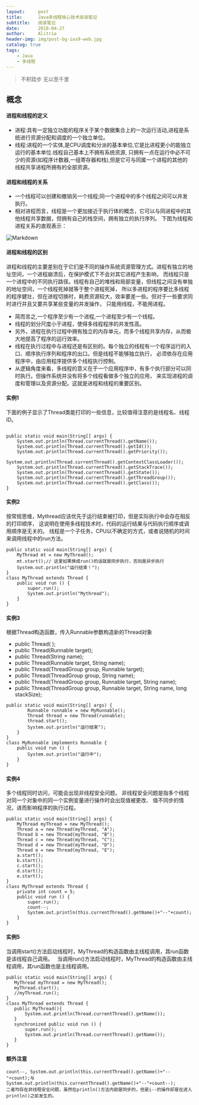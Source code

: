 ```yaml
---
layout:     post
title:      Java多线程核心技术阅读笔记
subtitle:   阅读笔记
date:       2018-04-27
author:     Alitria
header-img: img/post-bg-ios9-web.jpg
catalog: true
tags:
    - Java
    - 多线程
---
```

> 不积跬步 无以至千里

## 概念

#### 进程和线程的定义
- 进程:具有一定独立功能的程序关于某个数据集合上的一次运行活动,进程是系统进行资源分配和调度的一个独立单位。
- 线程:进程的一个实体,是CPU调度和分派的基本单位,它是比进程更小的能独立运行的基本单位.线程自己基本上不拥有系统资源,
只拥有一点在运行中必不可少的资源(如程序计数器,一组寄存器和栈),但是它可与同属一个进程的其他的线程共享进程所拥有的全部资源。

#### 进程和线程的关系
- 一个线程可以创建和撤销另一个线程;同一个进程中的多个线程之间可以并发执行。
- 相对进程而言，线程是一个更加接近于执行体的概念，它可以与同进程中的其他线程共享数据，但拥有自己的栈空间，拥有独立的执行序列。
下图为线程和进程关系的直观表示：  

![Markdown](http://i4.bvimg.com/643127/014f4b5106ab1239.png)  

#### 进程和线程的区别
进程和线程的主要差别在于它们是不同的操作系统资源管理方式。进程有独立的地址空间，一个进程崩溃后，在保护模式下不会对其它进程产生影响，
而线程只是一个进程中的不同执行路径。线程有自己的堆栈和局部变量，但线程之间没有单独的地址空间，一个线程死掉就等于整个进程死掉，
所以多进程的程序要比多线程的程序健壮，但在进程切换时，耗费资源较大，效率要差一些。但对于一些要求同时进行并且又要共享某些变量的并发操作，
只能用线程，不能用进程。
- 简而言之,一个程序至少有一个进程,一个进程至少有一个线程。
- 线程的划分尺度小于进程，使得多线程程序的并发性高。
- 另外，进程在执行过程中拥有独立的内存单元，而多个线程共享内存，从而极大地提高了程序的运行效率。
- 线程在执行过程中与进程还是有区别的。每个独立的线程有一个程序运行的入口、顺序执行序列和程序的出口。但是线程不能够独立执行，
必须依存在应用程序中，由应用程序提供多个线程执行控制。
- 从逻辑角度来看，多线程的意义在于一个应用程序中，有多个执行部分可以同时执行。但操作系统并没有将多个线程看做多个独立的应用，
来实现进程的调度和管理以及资源分配。这就是进程和线程的重要区别。

#### 实例1
下面的例子显示了Thread类能打印的一些信息，比较值得注意的是线程名、线程ID。
```   

public static void main(String[] args) {
    System.out.println(Thread.currentThread().getName());
    System.out.println(Thread.currentThread().getId());
    System.out.println(Thread.currentThread().getPriority());
    System.out.println(Thread.currentThread().getContextClassLoader());
    System.out.println(Thread.currentThread().getStackTrace());
    System.out.println(Thread.currentThread().getState());
    System.out.println(Thread.currentThread().getThreadGroup());
    System.out.println(Thread.currentThread().getClass());
}
```

#### 实例2
按常规思维，Mythread应该优先于运行结束被打印，但是实际执行中会存在相反的打印顺序，
这说明在使用多线程技术时，代码的运行结果与代码执行顺序或调用顺序是无关的。
线程是一个子任务，CPU以不确定的方式，或者说随机的时间来调用线程中的run方法。  

```
public static void main(String[] args) {
    MyThread mt = new MyThread();
    mt.start();// 这里如果换成run()的话就是同步执行，否则是异步执行
    System.out.println("运行结束！");    
}
class MyThread extends Thread {
    public void run () {
        super.run(); 
        System.out.println("Mythread");
    }
}
```

#### 实例3
根据Thread构造函数，传入Runnable参数构造新的Thread对象  
- public Thread( );
- public Thread(Runnable target);
- public Thread(String name);
- public Thread(Runnable target, String name);
- public Thread(ThreadGroup group, Runnable target);
- public Thread(ThreadGroup group, String name);
- public Thread(ThreadGroup group, Runnable target, String name);
- public Thread(ThreadGroup group, Runnable target, String name, long stackSize);
```
public static void main(String[] args) {
        Runnable runnable = new MyRunnable();
        Thread thread = new Thread(runnable);
        thread.start();
        System.out.println("运行结束");
    }
}
class MyRunnable implements Runnable {
    public void run () {
        System.out.println("运行中");
    }
}
```

#### 实例4
多个线程同时访问，可能会出现非线程安全问题。
非线程安全问题是指多个线程对同一个对象中的同一个实例变量进行操作时会出现值被更改、
值不同步的情况，进而影响程序的执行过程。
```
public static void main(String[] args) {
    MyThread myThread = new MyThread();
    Thread a = new Thread(myThread, "A");
    Thread b = new Thread(myThread, "B");
    Thread c = new Thread(myThread, "C");
    Thread d = new Thread(myThread, "D");
    Thread e = new Thread(myThread, "E");
    a.start();
    b.start();
    c.start();
    d.start();
    e.start();
}
class MyThread extends Thread {
    private int count = 5;
    public void run () {
        super.run();
        count--;
        System.out.println(this.currentThread().getName()+"--"+count);
    }
}
 ```
 
 #### 实例5
 当调用start()方法启动线程时，MyThread的构造函数由主线程调用，其run函数是该线程自己调用。  
 当调用run()方法启动线程时，MyThread的构造函数由主线程调用，其run函数也是主线程调用。
 ```
 public static void main(String[] args) {
    MyThread myThread = new MyThread();
    myThread.start();
    //myThread.run();
}
class MyThread extends Thread {
    public MyThread(){
        System.out.println(Thread.currentThread().getName());
    }
    synchronized public void run () {
        super.run();
        System.out.println(Thread.currentThread().getName());
    }
}
 ```
 
 #### 额外注意
 ```
 count--, System.out.println(this.currentThread().getName()+"--"+count);与  
 System.out.println(this.currentThread().getName()+"--"+count--);  
 二者均存在非线程安全问题，虽然在println()方法内部是同步的，但是i--的操作却是在进入println()之前发生的。
 ```
